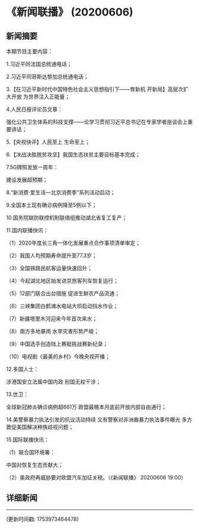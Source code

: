# 《新闻联播》 (20200606)

## 新闻摘要

本期节目主要内容：

1.习近平同法国总统通电话；

2.习近平同哥斯达黎加总统通电话；

3.【在习近平新时代中国特色社会主义思想指引下——育新机 开新局】高层次扩大开放 为世界注入正能量；

4.人民日报评论员文章：

强化公共卫生体系的科技支撑——论学习贯彻习近平总书记在专家学者座谈会上重要讲话；

5.【央视快评】人民至上 生命至上；

6.【决战决胜脱贫攻坚】我国生态扶贫主要目标基本完成；

7.5G牌照发放一周年：

建设发展超预期；

8.“新消费·爱生活—北京消费季”系列活动启动；

9.全国本土现有确诊病例降至5例以下；

10.国务院联防联控机制联络组推动湖北省复工复产；

11.国内联播快讯：

（1）2020年度长三角一体化发展重点合作事项清单审定；

（2）我国人均预期寿命提升至77.3岁；

（3）全国铁路民航客运量快速回升；

（4）今起湖北地区始发进京旅客列车恢复运行；

（5）12部门联合出台措施 促进生鲜农产品流通；

（6）三峡集团白鹤滩水电站大坝启动挡水作业；

（7）新疆塔里木河迎来今年首次来水；

（8）南方多地暴雨 水旱灾害形势严峻；

（9）中国选手创造陆上赛艇挑战赛新纪录；

（10）电视剧《最美的乡村》今晚央视开播；

12.多国人士：

涉港国安立法属中国内政 别国无权干涉；

13.世卫：

全球新冠肺炎确诊病例超661万 欧盟最晚本月底前开放内部自由通行；

14.美警察暴力执法引发的抗议活动持续 又有警察对非洲裔暴力执法事件曝光 多方敦促美国解决种族歧视问题；

15.国际联播快讯：

（1）联合国环境署：

中国对恢复生态贡献大；

（2）美政府再威胁要对欧盟汽车加征关税。（《新闻联播》 20200606 19:00）

## 详细新闻

---

(更新时间戳: 1753973464478)

